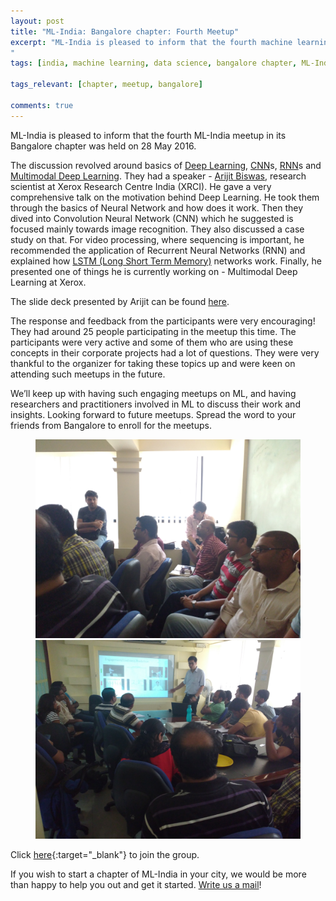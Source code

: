 ```yaml
---
layout: post
title: "ML-India: Bangalore chapter: Fourth Meetup"
excerpt: "ML-India is pleased to inform that the fourth machine learning meetup in its Bangalore chapter was on 28th May. The discussion revolved around basics of Deep Learning, CNNs, RNNs and Multimodal Deep Learning.
"
tags: [india, machine learning, data science, bangalore chapter, ML-India, meetup]

tags_relevant: [chapter, meetup, bangalore]

comments: true
---
```

ML-India is pleased to inform that the fourth ML-India meetup in its Bangalore chapter was held on 28 May 2016.

The discussion revolved around basics of [Deep Learning](https://en.wikipedia.org/wiki/Deep_learning), [CNN](https://en.wikipedia.org/wiki/Convolutional_neural_network)s, [RNN](https://en.wikipedia.org/wiki/Recurrent_neural_network)s and [Multimodal Deep Learning](http://ai.stanford.edu/~ang/papers/icml11-MultimodalDeepLearning.pdf). They had a speaker - [Arijit Biswas](https://in.linkedin.com/in/arijit-biswas-46690236), research scientist at Xerox Research Centre India (XRCI). He gave a very comprehensive talk on the motivation behind Deep Learning. He took them through the basics of Neural Network and how does it work. Then they dived into Convolution Neural Network (CNN) which he suggested is focused mainly towards image recognition. They also discussed a case study on that. For video processing, where sequencing is important, he recommended the application of Recurrent Neural Networks (RNN) and explained how [LSTM (Long Short Term Memory)](https://en.wikipedia.org/wiki/Long_short-term_memory) networks work. Finally, he presented one of things he is currently working on - Multimodal Deep Learning at Xerox.

The slide deck presented by Arijit can be found [here](https://drive.google.com/folderview?id=0B5e-wnFrLgTETktvdERDdlNtWEk&usp=sharing).

The response and feedback from the participants were very encouraging! They had around 25 people participating in the meetup this time. The participants were very active and some of them who are using these concepts in their corporate projects had a lot of questions. They were very thankful to the organizer for taking these topics up and were keen on attending such meetups in the future.

We’ll keep up with having such engaging meetups on ML, and having researchers and practitioners involved in ML to discuss their work and insights. Looking forward to future meetups. Spread the word to your friends from Bangalore to enroll for the meetups.


<figure class="half">
    <a href="/images/IMG_20160528_130927.jpg"><img src="/images/IMG_20160528_130927.jpg"></a>
    <a href="/images/IMG_20160528_131612.jpg"><img src="/images/IMG_20160528_131612.jpg"></a>
    <figcaption></figcaption>
</figure>



Click [here](http://www.meetup.com/Machine-Learning-India-Bangalore/){:target="_blank"} to join the group.

If you wish to start a chapter of ML-India in your city, we would be more than happy to help you out and get it started. <a href="mailto:varun@aspiringminds.com" target="_top">Write us a mail</a>!
